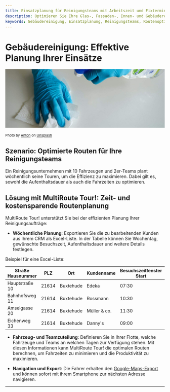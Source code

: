 ```yaml
---
title: Einsatzplanung für Reinigungsteams mit Arbeitszeit und Fixterminen
description: Optimieren Sie Ihre Glas-, Fassaden-, Innen- und Gebäudereinigungsdienste. Planen Sie den Einsatz Ihrer Teams inklusive Schlüsselvergabe und Aufenthaltsdauer, um die Fahrzeit zu minimieren und umliegende Aufträge effizient zu integrieren.
keywords: Gebäudereinigung, Einsatzplanung, Reinigungsteams, Routenoptimierung, MultiRoute Tour, Glasreinigung, Fassadenreinigung, Innenreinigung
---
```


# Gebäudereinigung: Effektive Planung Ihrer Einsätze

![Gebäudereinigung](assets/reinigung.jpg)

<div style="font-size: 11px">
Photo by <a href="https://unsplash.com/@uniqueton?utm_source=unsplash&utm_medium=referral&utm_content=creditCopyText">Anton</a> on <a href="https://unsplash.com/s/photos/cleaning?utm_source=unsplash&utm_medium=referral&utm_content=creditCopyText">Unsplash</a></div>

## Szenario: Optimierte Routen für Ihre Reinigungsteams

Ein Reinigungsunternehmen mit 10 Fahrzeugen und 2er-Teams plant wöchentlich seine Touren, um die Effizienz zu maximieren. Dabei gilt es, sowohl die Aufenthaltsdauer als auch die Fahrzeiten zu optimieren.

## Lösung mit MultiRoute Tour!: Zeit- und kostensparende Routenplanung

MultiRoute Tour! unterstützt Sie bei der effizienten Planung Ihrer Reinigungsaufträge:

* **Wöchentliche Planung**: Exportieren Sie die zu bearbeitenden Kunden aus Ihrem CRM als Excel-Liste. In der Tabelle können Sie Wochentag, gewünschte Besuchszeit, Aufenthaltsdauer und weitere Details festlegen.

Beispiel für eine Excel-Liste:

| Straße Hausnummer | PLZ  | Ort       | Kundenname  | Besuchszeitfenster Start | Besuchszeitfenster Ende | Aufenthaltsdauer (Sek.) | 
|------------------|------|-----------|-------------|--------------------------|-------------------------|-------------------------|
| Hauptstraße 10    | 21614| Buxtehude | Edeka       | 07:30                    | 12:30                   | 3600                    |
| Bahnhofsweg 11    | 21614| Buxtehude | Rossmann    | 10:30                    | 12:30                   | 3600                    |
| Amselgasse 20     | 21614| Buxtehude | Müller & co.| 11:30                    | 12:30                   | 3600                    |
| Eichenweg 33      | 21614| Buxtehude | Danny's     | 09:00                    | 10:30                   | 3600                    |

* **Fahrzeug- und Teamzuteilung**: Definieren Sie in Ihrer Flotte, welche Fahrzeuge und Teams an welchen Tagen zur Verfügung stehen. Mit diesen Informationen kann MultiRoute Tour! die optimalen Routen berechnen, um Fahrzeiten zu minimieren und die Produktivität zu maximieren.

* **Navigation und Export**: Die Fahrer erhalten den [Google-Maps-Export](../tour/#tour-exportieren) und können sofort mit ihrem Smartphone zur nächsten Adresse navigieren.

---


